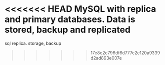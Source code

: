 <<<<<<< HEAD
MySQL with replica and primary databases. Data is stored, backup and replicated
=======
sql replica. storage, backup
>>>>>>> 17e8e2c796df6d777c2e120a9339d2ad893e007e
